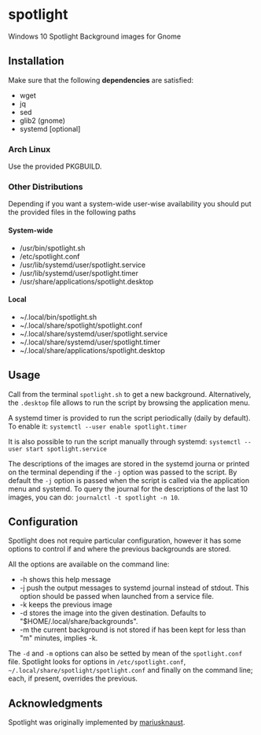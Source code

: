 # spotlight
Windows 10 Spotlight Background images for Gnome

## Installation
Make sure that the following **dependencies** are satisfied:
* wget
* jq
* sed
* glib2 (gnome)
* systemd [optional]

### Arch Linux
Use the provided PKGBUILD.

### Other Distributions
Depending if you want a system-wide user-wise availability you should put the provided files in the following paths
#### System-wide
* /usr/bin/spotlight.sh
* /etc/spotlight.conf
* /usr/lib/systemd/user/spotlight.service
* /usr/lib/systemd/user/spotlight.timer
* /usr/share/applications/spotlight.desktop
#### Local
* ~/.local/bin/spotlight.sh
* ~/.local/share/spotlight/spotlight.conf
* ~/.local/share/systemd/user/spotlight.service
* ~/.local/share/systemd/user/spotlight.timer
* ~/.local/share/applications/spotlight.desktop

## Usage
Call from the terminal `spotlight.sh` to get a new background. Alternatively, the `.desktop` file allows to run the script by browsing the application menu.

A systemd timer is provided to run the script periodically (daily by default). To enable it:
`systemctl --user enable spotlight.timer`

It is also possible to run the script manually through systemd:
`systemctl --user start spotlight.service`

The descriptions of the images are stored in the systemd journa or printed on the terminal depending if the `-j` option was passed to the script. By default the `-j` option is passed when the script is called via the application menu and systemd. To query the journal for the descriptions of the last 10 images, you can do: 
`journalctl -t spotlight -n 10`.

## Configuration

Spotlight does not require particular configuration, however it has some options to control if and where the previous backgrounds are stored.

All the options are available on the command line:

 * -h shows this help message
 * -j push the output messages to systemd journal instead of stdout. This option should be passed when launched from a service file.
 * -k keeps the previous image
 * -d stores the image into the given destination. Defaults to \"$HOME/.local/share/backgrounds\".
 * -m the current background is not stored if has been kept for less than \"m\" minutes, implies -k.
 
The `-d` and `-m` options can also be setted by mean of the `spotlight.conf` file. Spotlight looks for options in `/etc/spotlight.conf`, `~/.local/share/spotlight/spotlight.conf` and finally on the command line; each, if present, overrides the previous.

## Acknowledgments
Spotlight was originally implemented by [mariusknaust](https://github.com/mariusknaust/spotlight).
